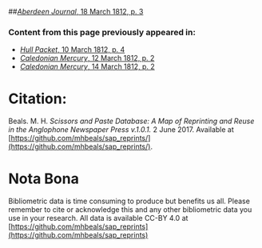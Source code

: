 ##[*Aberdeen Journal*, 18 March 1812, p. 3](https://mhbeals.github.io/sap_html/Aberdeen-Journal/Aberdeen-Journal-18-March-1812-p-3)

### Content from this page previously appeared in:
+ [*Hull Packet*, 10 March 1812, p. 4](https://mhbeals.github.io/sap_html/Hull-Packet/Hull-Packet-10-March-1812-p-4)
+ [*Caledonian Mercury*, 12 March 1812, p. 2](https://mhbeals.github.io/sap_html/Caledonian-Mercury/Caledonian-Mercury-12-March-1812-p-2)
+ [*Caledonian Mercury*, 14 March 1812, p. 2](https://mhbeals.github.io/sap_html/Caledonian-Mercury/Caledonian-Mercury-14-March-1812-p-2)
                    
# Citation: 

Beals. M. H. *Scissors and Paste Database: A Map of Reprinting and Reuse in the Anglophone Newspaper Press v.1.0.1.* 2 June 2017. Available at [https://github.com/mhbeals/sap_reprints/](https://github.com/mhbeals/sap_reprints/). 
                    
# Nota Bona

Bibliometric data is time consuming to produce but benefits us all. Please remember to cite or acknowledge this and any other bibliometric data you use in your research. All data is available CC-BY 4.0 at [https://github.com/mhbeals/sap_reprints](https://github.com/mhbeals/sap_reprints)